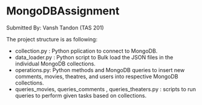 # MongoDBAssignment

Submitted By: Vansh Tandon (TAS 201)

The project structure is as following:

*  collection.py : Python pplication to connect to MongoDB.
*  data_loader.py : Python script to Bulk load the JSON files in the individual MongoDB collections.
*  operations.py: Python methods and MongoDB queries to insert new comments, movies, theatres, and users into respective MongoDB collections.
*  queries_movies, queries_comments , queries_theaters.py : scripts to run queries to perform given tasks based on collections.

